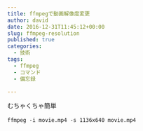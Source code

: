 ```yaml
---
title: ffmpegで動画解像度変更
author: david
date: 2016-12-31T11:45:12+00:00
slug: ffmpeg-resolution
published: true
categories:
  - 技術
tags:
  - ffmpeg
  - コマンド
  - 備忘録

---
```

むちゃくちゃ簡単  
&nbsp;  
`ffmpeg -i movie.mp4 -s 1136x640 movie.mp4`  
&nbsp;